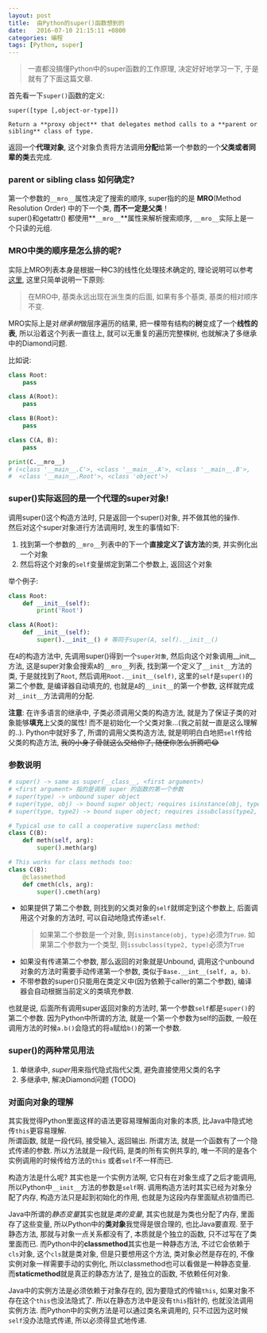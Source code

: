 ```yaml
---
layout: post
title:  由Python的super()函数想到的
date:   2016-07-10 21:15:11 +0800
categories: 编程
tags: [Python, super]
---
```


> 一直都没搞懂Python中的super函数的工作原理, 决定好好地学习一下, 于是就有了下面这篇文章. 


首先看一下`super()`函数的定义:  

    super([type [,object-or-type]])

    Return a **proxy object** that delegates method calls to a **parent or sibling** class of type.

返回一个**代理对象**, 这个对象负责将方法调用**分配**给第一个参数的一个**父类或者同辈的类**去完成.  

<!-- more --> 

### parent or sibling class 如何确定?

第一个参数的`__mro__`属性决定了搜索的顺序, super指的的是 **MRO**(Method Resolution Order) 中的下一个类, **而不一定是父类**！  
super()和getattr() 都使用**`__mro__`**属性来解析搜索顺序, `__mro__`实际上是一个只读的元组.


### MRO中类的顺序是怎么排的呢?

实际上MRO列表本身是根据一种C3的线性化处理技术确定的, 理论说明可以参考[这里](https://www.python.org/download/releases/2.3/mro/#the-c3-method-resolution-order), 这里只简单说明一下原则:  
> 在MRO中, 基类永远出现在派生类的后面, 如果有多个基类, 基类的相对顺序不变.

MRO实际上是对*继承树*做层序遍历的结果, 把一棵带有结构的**树**变成了一个**线性的表**, 所以沿着这个列表一直往上, 就可以无重复的遍历完整棵树, 也就解决了多继承中的Diamond问题.

比如说:
```python
class Root:
    pass

class A(Root):
    pass

class B(Root):
    pass

class C(A, B):
    pass

print(C.__mro__)
# (<class '__main__.C'>, <class '__main__.A'>, <class '__main__.B'>, 
#  <class '__main__.Root'>, <class 'object'>)
```

### super()实际返回的是一个代理的super对象!
调用super()这个构造方法时, 只是返回一个super()对象, 并不做其他的操作.  
然后对这个super对象进行方法调用时, 发生的事情如下:
  1. 找到第一个参数的`__mro__`列表中的下一个**直接定义了该方法**的类, 并实例化出一个对象
  2. 然后将这个对象的`self`变量绑定到第二个参数上, 返回这个对象

举个例子:
```python
class Root:
    def __init__(self):
        print('Root')

class A(Root):
    def __init__(self):
        super().__init__() # 等同于super(A, self).__init__()
```

在`A`的构造方法中, 先调用super()得到一个`super对象`, 然后向这个对象调用__init__方法, 这是super对象会搜索`A`的`__mro__`列表, 找到第一个定义了`__init__`方法的类, 于是就找到了`Root`, 然后调用`Root.__init__(self)`, 这里的`self`是`super()`的第二个参数, 是编译器自动填充的, 也就是`A`的`__init__`的第一个参数, 这样就完成对`__init__`方法调用的分配.

**注意**: 在许多语言的继承中, 子类必须调用父类的构造方法, 就是为了保证子类的对象能够**填充**上父类的属性! 而不是初始化一个父类对象...(我之前就一直是这么理解的..). Python中就好多了, 所谓的调用父类构造方法, 就是明明白白地把`self`传给父类的构造方法, ~~我的小身子骨就这么交给你了, 随便你怎么折腾吧:joy:~~ 

### 参数说明
```python
# super() -> same as super(__class__, <first argument>) 
# <first argument> 指的是调用 super 的函数的第一个参数
# super(type) -> unbound super object
# super(type, obj) -> bound super object; requires isinstance(obj, type)
# super(type, type2) -> bound super object; requires issubclass(type2, type)

# Typical use to call a cooperative superclass method:
class C(B):
    def meth(self, arg):
        super().meth(arg)

# This works for class methods too:
class C(B):
    @classmethod
    def cmeth(cls, arg):
        super().cmeth(arg)
```
-   如果提供了第二个参数, 则找到的父类对象的`self`就绑定到这个参数上, 后面调用这个对象的方法时, 可以自动地隐式传递`self`.    
    > 如果第二个参数是一个对象, 则`isinstance(obj, type)`必须为`True`. 如果第二个参数为一个类型, 则`issubclass(type2, type)`必须为`True`
-   如果没有传递第二个参数, 那么返回的对象就是Unbound, 调用这个unbound对象的方法时需要手动传递第一个参数, 类似于`Base.__int__(self, a, b)`.  
-   不带参数的super()只能用在类定义中(因为依赖于caller的第二个参数), 编译器会自动根据当前定义的类填充参数.

也就是说, 后面所有调用super返回对象的方法时, 第一个参数`self`都是`super()`的第二个参数. 因为Python中所谓的方法, 就是一个第一个参数为self的函数, 一般在调用方法的时候`a.b()`会隐式的将`a`赋给`b()`的第一个参数.   

### super()的两种常见用法

1. 单继承中, *super*用来指代隐式指代父类, 避免直接使用父类的名字
2. 多继承中, 解决Diamond问题 (TODO)

### 对面向对象的理解

其实我觉得Python里面这样的语法更容易理解面向对象的本质, 比Java中隐式地传`this`更容易理解.  
所谓函数, 就是一段代码, 接受输入, 返回输出. 所谓方法, 就是一个函数有了一个隐式传递的参数. 所以方法就是一段代码, 是类的所有实例共享的, 唯一不同的是各个实例调用的时候传给方法的`this` 或者`self`不一样而已.  

构造方法是什么呢? 其实也是一个实例方法啊, 它只有在对象生成了之后才能调用, 所以Python中`__init__`方法的参数是`self`啊. 调用构造方法时其实已经为对象分配了内存, 构造方法只是起到初始化的作用, 也就是为这段内存里面赋点初值而已.   

Java中所谓的*静态变量*其实也就是*类的变量*, 其实也就是为类也分配了内存, 里面存了这些变量, 所以Python中的**类对象**我觉得是很合理的, 也比Java要直观. 至于静态方法, 那就与对象一点关系都没有了, 本质就是个独立的函数, 只不过写在了类里面而已. 而Python中的**classmethod**其实也是一种静态方法, 不过它会依赖于`cls`对象, 这个`cls`就是类对象, 但是只要想用这个方法, 类对象必然是存在的, 不像实例对象一样需要手动的实例化, 所以classmethod也可以看做是一种静态变量. 而**staticmethod**就是真正的静态方法了, 是独立的函数, 不依赖任何对象.

Java中的实例方法是必须依赖于对象存在的, 因为要隐式的传输`this`, 如果对象不存在这个`this`也没法隐式了. 所以在静态方法中是没有`this`指针的, 也就没法调用实例方法. 而Python中的实例方法是可以通过类名来调用的, 只不过因为这时候`self`没办法隐式传递, 所以必须得显式地传递. 


